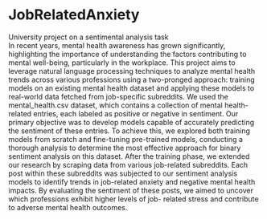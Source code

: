 # JobRelatedAnxiety
University project on a sentimental analysis task
<br>
In recent years, mental health awareness has grown significantly, highlighting the importance of
understanding the factors contributing to mental well-being, particularly in the workplace.
This project aims to leverage natural language processing techniques to analyze mental health
trends across various professions using a two-pronged approach: training models on an existing
mental health dataset and applying these models to real-world data fetched from job-specific
subreddits.
We used the mental_health.csv dataset, which contains a collection of mental health-related
entries, each labeled as positive or negative in sentiment. Our primary objective was to develop
models capable of accurately predicting the sentiment of these entries. To achieve this, we
explored both training models from scratch and fine-tuning pre-trained models, conducting a
thorough analysis to determine the most effective approach for binary sentiment analysis on this
dataset.
After the training phase, we extended our research by scraping data from various job-related
subreddits. Each post within these subreddits was subjected to our sentiment analysis models to
identify trends in job-related anxiety and negative mental health impacts. By evaluating the
sentiment of these posts, we aimed to uncover which professions exhibit higher levels of job-
related stress and contribute to adverse mental health outcomes.
